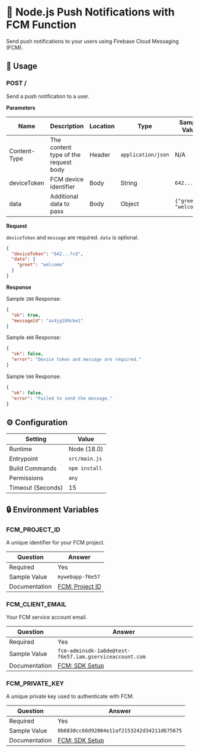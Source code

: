 # 🔔 Node.js Push Notifications with FCM Function

Send push notifications to your users using Firebase Cloud Messaging (FCM).

## 🧰 Usage

### POST /

Send a push notification to a user.

**Parameters**

| Name         | Description                          | Location | Type               | Sample Value           |
| ------------ | ------------------------------------ | -------- | ------------------ | ---------------------- |
| Content-Type | The content type of the request body | Header   | `application/json` | N/A                    |
| deviceToken  | FCM device identifier                | Body     | String             | `642...7cd`            |
| data         | Additional data to pass              | Body     | Object             | `{"greet": "welcome"}` |

**Request**

`deviceToken` and `message` are required. `data` is optional.

```json
{
  "deviceToken": "642...7cd",
  "data": {
    "greet": "welcome"
  }
}
```

**Response**

Sample `200` Response:

```json
{
  "ok": true,
  "messageId": "as4jg109cbe1"
}
```

Sample `400` Response:

```json
{
  "ok": false,
  "error": "Device token and message are required."
}
```

Sample `500` Response:

```json
{
  "ok": false,
  "error": "Failed to send the message."
}
```

## ⚙️ Configuration

| Setting           | Value         |
| ----------------- | ------------- |
| Runtime           | Node (18.0)   |
| Entrypoint        | `src/main.js` |
| Build Commands    | `npm install` |
| Permissions       | `any`         |
| Timeout (Seconds) | 15            |

## 🔒 Environment Variables

### FCM_PROJECT_ID

A unique identifier for your FCM project.

| Question      | Answer                                                                             |
| ------------- | ---------------------------------------------------------------------------------- |
| Required      | Yes                                                                                |
| Sample Value  | `mywebapp-f6e57`                                                                   |
| Documentation | [FCM: Project ID](https://firebase.google.com/docs/projects/learn-more#project-id) |

### FCM_CLIENT_EMAIL

Your FCM service account email.

| Question      | Answer                                                                                                       |
| ------------- | ------------------------------------------------------------------------------------------------------------ |
| Required      | Yes                                                                                                          |
| Sample Value  | `fcm-adminsdk-1a0de@test-f6e57.iam.gserviceaccount.com`                                                      |
| Documentation | [FCM: SDK Setup](https://firebase.google.com/docs/admin/setup#initialize_the_sdk_in_non-google_environments) |

### FCM_PRIVATE_KEY

A unique private key used to authenticate with FCM.

| Question      | Answer                                                                                                       |
| ------------- | ------------------------------------------------------------------------------------------------------------ |
| Required      | Yes                                                                                                          |
| Sample Value  | `0b6830cc66d92804e11af2153242d34211d675675`                                                                  |
| Documentation | [FCM: SDK Setup](https://firebase.google.com/docs/admin/setup#initialize_the_sdk_in_non-google_environments) |
